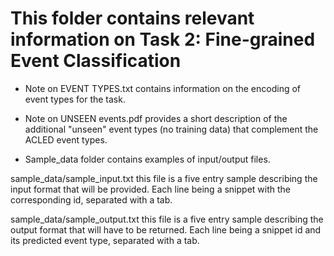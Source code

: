 # This folder contains relevant information on Task 2: Fine-grained Event Classification

* Note on EVENT TYPES.txt contains information on the encoding of event types for the task.

* Note on UNSEEN events.pdf provides a short description of the additional "unseen" event types (no training data) that
complement the ACLED event types.

* Sample_data folder contains examples of input/output files.

sample_data/sample_input.txt
this file is a five entry sample describing the input format that will be provided. Each line being a snippet with the corresponding id, separated with a tab. 

sample_data/sample_output.txt
this file is a five entry sample describing the output format that will have to be returned. Each line being a snippet id and its predicted event type, separated with a tab. 
